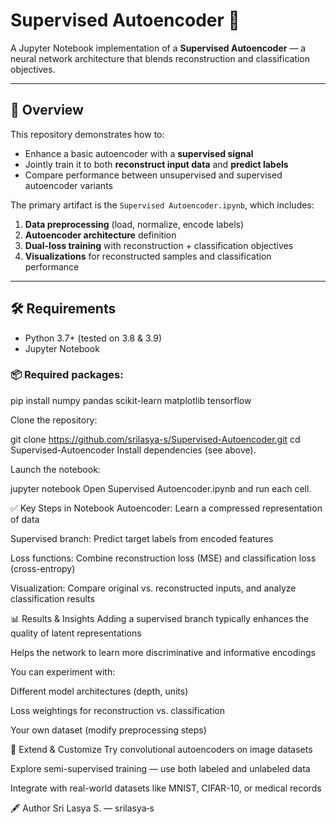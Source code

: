 # Supervised Autoencoder 🧠

A Jupyter Notebook implementation of a **Supervised Autoencoder** — a neural network architecture that blends reconstruction and classification objectives.

---

## 📘 Overview

This repository demonstrates how to:

- Enhance a basic autoencoder with a **supervised signal**
- Jointly train it to both **reconstruct input data** and **predict labels**
- Compare performance between unsupervised and supervised autoencoder variants

The primary artifact is the `Supervised Autoencoder.ipynb`, which includes:

1. **Data preprocessing** (load, normalize, encode labels)
2. **Autoencoder architecture** definition
3. **Dual-loss training** with reconstruction + classification objectives
4. **Visualizations** for reconstructed samples and classification performance

---

## 🛠️ Requirements

- Python 3.7+ (tested on 3.8 & 3.9)
- Jupyter Notebook

### 📦 Required packages:


pip install numpy pandas scikit-learn matplotlib tensorflow

Clone the repository:


git clone https://github.com/srilasya-s/Supervised-Autoencoder.git
cd Supervised-Autoencoder
Install dependencies (see above).

Launch the notebook:

jupyter notebook
Open Supervised Autoencoder.ipynb and run each cell.

✅ Key Steps in Notebook
Autoencoder: Learn a compressed representation of data

Supervised branch: Predict target labels from encoded features

Loss functions: Combine reconstruction loss (MSE) and classification loss (cross-entropy)

Visualization: Compare original vs. reconstructed inputs, and analyze classification results

📊 Results & Insights
Adding a supervised branch typically enhances the quality of latent representations

Helps the network to learn more discriminative and informative encodings

You can experiment with:

Different model architectures (depth, units)

Loss weightings for reconstruction vs. classification

Your own dataset (modify preprocessing steps)

🧩 Extend & Customize
Try convolutional autoencoders on image datasets

Explore semi-supervised training — use both labeled and unlabeled data

Integrate with real-world datasets like MNIST, CIFAR-10, or medical records

🖋️ Author
Sri Lasya S. — srilasya‑s



